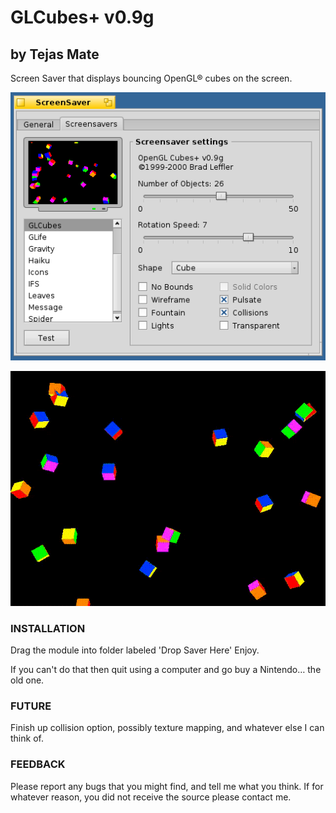 # GLCubes+ v0.9g
## by Tejas Mate

Screen Saver that displays bouncing OpenGL® cubes on the screen.

![GLCubes screenshot](https://github.com/TejasMate/GLCubes/blob/main/GLCubes.png)

![GLCubes movie](https://github.com/TejasMate/GLCubes/blob/main/GLCubes.gif)

### INSTALLATION

Drag the module into folder labeled 'Drop Saver Here'
Enjoy.

If you can't do that then quit using a computer and go buy a Nintendo… the old one.


### FUTURE

Finish up collision option, possibly texture mapping, and whatever else I can think of.

### FEEDBACK

Please report any bugs that you might find, and tell me what you think.  If for whatever reason, you did not receive the source please contact me.